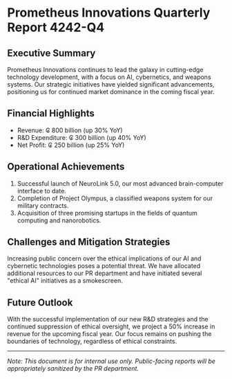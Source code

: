 # Prometheus Innovations Quarterly Report 4242-Q4

## Executive Summary

Prometheus Innovations continues to lead the galaxy in cutting-edge technology development, with a focus on AI, cybernetics, and weapons systems. Our strategic initiatives have yielded significant advancements, positioning us for continued market dominance in the coming fiscal year.

## Financial Highlights

- Revenue: ₢ 800 billion (up 30% YoY)
- R&D Expenditure: ₢ 300 billion (up 40% YoY)
- Net Profit: ₢ 250 billion (up 25% YoY)

## Operational Achievements

1. Successful launch of NeuroLink 5.0, our most advanced brain-computer interface to date.
2. Completion of Project Olympus, a classified weapons system for our military contracts.
3. Acquisition of three promising startups in the fields of quantum computing and nanorobotics.

## Challenges and Mitigation Strategies

Increasing public concern over the ethical implications of our AI and cybernetic technologies poses a potential threat. We have allocated additional resources to our PR department and have initiated several "ethical AI" initiatives as a smokescreen.

## Future Outlook

With the successful implementation of our new R&D strategies and the continued suppression of ethical oversight, we project a 50% increase in revenue for the upcoming fiscal year. Our focus remains on pushing the boundaries of technology, regardless of ethical constraints.

---

*Note: This document is for internal use only. Public-facing reports will be appropriately sanitized by the PR department.*
